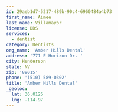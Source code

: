 ```yaml
---
id: 29aeb1d7-5217-489b-90c4-6960484a4b73
first_name: Aimee
last_name: Villamayor
license: DDS
services:
  - dentist
category: Dentists
org_name: 'Amber Hills Dental'
address: '771 E Horizon Dr. '
city: Henderson
state: NV
zip: '89015'
phone: '(510) 589-0302'
title: 'Amber Hills Dental'
_geoloc:
  lat: 36.0126
  lng: -114.97
---
```

